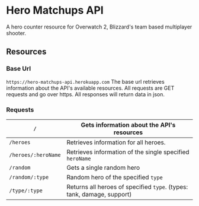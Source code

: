 # Hero Matchups API

A hero counter resource for Overwatch 2, Blizzard's team based multiplayer shooter.


## Resources

### Base Url
`https://hero-matchups-api.herokuapp.com`
The base url retrieves information about the API's available resources. All requests are GET requests and go over https. All responses will return data in json.

### Requests 
| `/` | Gets information about the API's resources  |
| ------------------- | --------------------------------- |
| `/heroes`           | Retrieves information for all heroes. |
| `/heroes/:heroName` | Retrieves information of the single specified `heroName` |
| `/random`           | Gets a single random hero |
| `/random/:type`     | Random hero of the specified `type` |
| `/type/:type`       | Returns all heroes of specified `type`. (types: tank, damage, support) |